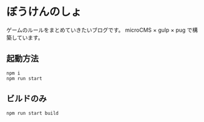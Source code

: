 # ぼうけんのしょ

ゲームのルールをまとめていきたいブログです。
microCMS × gulp × pug で構築しています。

## 起動方法

```
npm i
npm run start
```

## ビルドのみ

```
npm run start build
```
